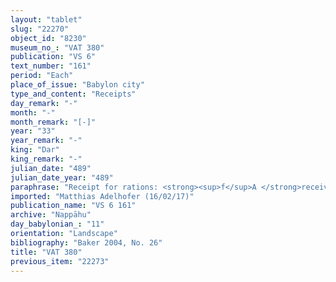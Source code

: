 ```yaml
---
layout: "tablet"
slug: "22270"
object_id: "8230"
museum_no_: "VAT 380"
publication: "VS 6"
text_number: "161"
period: "Each"
place_of_issue: "Babylon city"
type_and_content: "Receipts"
day_remark: "-"
month: "-"
month_remark: "[-]"
year: "33"
year_remark: "-"
king: "Dar"
king_remark: "-"
julian_date: "489"
julian_date_year: "489"
paraphrase: "Receipt for rations: <strong><sup>f</sup>A </strong>receives (<em>mahāru</em>) 0.2.3 kor, her rations (<em>kurrummatu</em>) from Arahsamnu (VIII) of the 33<sup>rd</sup> year to the end of Ṭebētu (X) of the 33<sup>rd </sup>year, from <strong>B</strong>. Addendum: each party has taken a copy. 3 witnesses and the scribe (Marduk-ēṭir/Itti-Nab&ucirc;-[balāṭu?]//Bēl-eṭēri).<br /> &nbsp;<br /> <strong><sup>f</sup></strong><strong>A = </strong>Hīptāya/Balāṭu//Rab-ban&ecirc;; <strong>B</strong> = &Scaron;ellebu/Iddināya//Nappāhu (husband of <strong><sup>f</sup>A</strong>)<br /> &nbsp;"
imported: "Matthias Adelhofer (16/02/17)"
publication_name: "VS 6 161"
archive: "Nappāhu"
day_babylonian_: "11"
orientation: "Landscape"
bibliography: "Baker 2004, No. 26"
title: "VAT 380"
previous_item: "22273"
---
```

